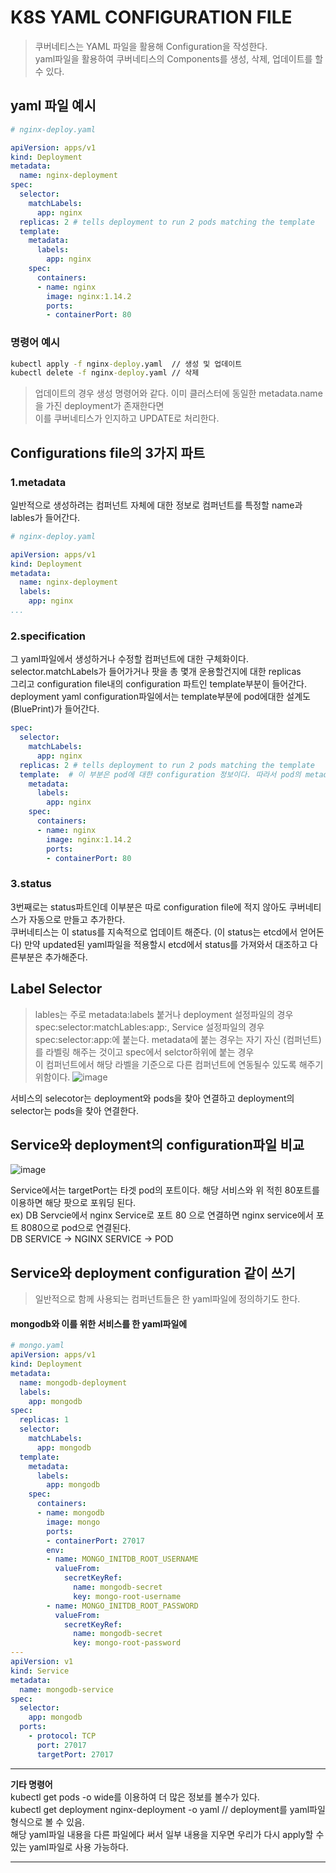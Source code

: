 # K8S YAML CONFIGURATION FILE
>쿠버네티스는 YAML 파일을 활용해 Configuration을 작성한다.   
yaml파일을 활용하여 쿠버네티스의 Components를 생성, 삭제, 업데이트를 할 수 있다.
## yaml 파일 예시

```yaml
# nginx-deploy.yaml

apiVersion: apps/v1
kind: Deployment
metadata:
  name: nginx-deployment
spec:
  selector:
    matchLabels:
      app: nginx
  replicas: 2 # tells deployment to run 2 pods matching the template
  template:
    metadata:
      labels:
        app: nginx
    spec:
      containers:
      - name: nginx
        image: nginx:1.14.2
        ports:
        - containerPort: 80

```

### 명령어 예시

```bat
kubectl apply -f nginx-deploy.yaml  // 생성 및 업데이트 
kubectl delete -f nginx-deploy.yaml // 삭제
```
>업데이트의 경우 생성 명령어와 같다. 이미 클러스터에 동일한 metadata.name을 가진 deployment가 존재한다면  
이를 쿠버네티스가 인지하고 UPDATE로 처리한다.

## Configurations file의 3가지 파트
### 1.metadata
일반적으로 생성하려는 컴퍼넌트 자체에 대한 정보로 컴퍼넌트를 특정할 name과 lables가 들어간다.

```yaml
# nginx-deploy.yaml

apiVersion: apps/v1
kind: Deployment
metadata:
  name: nginx-deployment
  labels:
    app: nginx
...
```
### 2.specification
그 yaml파일에서 생성하거나 수정할 컴퍼넌트에 대한 구체화이다. selector.matchLabels가 들어가거나 팟을 총 몇개 운용할건지에 대한 replicas  
그리고 configuration file내의 configuration 파트인 template부분이 들어간다. deployment yaml configuration파일에서는 template부분에 pod에대한
설계도(BluePrint)가 들어간다.
```yaml
spec:
  selector:
    matchLabels:
      app: nginx
  replicas: 2 # tells deployment to run 2 pods matching the template
  template:  # 이 부분은 pod에 대한 configuration 정보이다. 따라서 pod의 metadata, spec부분이 따로 적혀있다.
    metadata:
      labels:
        app: nginx
    spec:
      containers:
      - name: nginx
        image: nginx:1.14.2
        ports:
        - containerPort: 80

```
### 3.status
3번째로는 status파트인데 이부분은 따로 configuration file에 적지 않아도 쿠버네티스가 자동으로 만들고 추가한다.  
쿠버네티스는 이 status를 지속적으로 업데이트 해준다. (이 status는 etcd에서 얻어돈다)
만약 updated된 yaml파일을 적용할시 etcd에서 status를 가져와서 대조하고 다른부분은 추가해준다.

## Label Selector
>lables는 주로 metadata:labels  붙거나 deployment 설정파일의 경우 spec:selector:matchLables:app:, Service 설정파일의 경우   
spec:selector:app:에 붙는다. metadata에 붙는 경우는 자기 자신 (컴퍼넌트)를 라벨링 해주는 것이고 spec에서 selctor하위에 붙는 경우   
이 컴퍼넌트에서 해당 라벨을 기준으로 다른 컴퍼넌트에 연동될수 있도록 해주기 위함이다.
![image](https://user-images.githubusercontent.com/22045187/107497911-7977cd80-6bd6-11eb-8d9d-2b183b1c0a83.png)

서비스의 selecotor는 deployment와 pods을 찾아 연결하고 deployment의 selector는 pods을 찾아 연결한다.


## Service와 deployment의 configuration파일 비교

![image](https://user-images.githubusercontent.com/22045187/107498263-e723f980-6bd6-11eb-953f-e4e0c939aef5.png)

Service에서는 targetPort는 타겟 pod의 포트이다. 해당 서비스와 위 적힌 80포트를 이용하면 해당 팟으로 포워딩 된다.  
ex) DB Servcie에서 nginx Service로 포트 80 으로 연결하면 nginx service에서 포트 8080으로 pod으로 연결된다.   
DB SERVICE -> NGINX SERVICE -> POD

## Service와 deployment configuration 같이 쓰기
> 일반적으로 함께 사용되는 컴퍼넌트들은 한 yaml파일에 정의하기도 한다.
#### mongodb와 이를 위한 서비스를 한 yaml파일에 
```yaml
# mongo.yaml
apiVersion: apps/v1
kind: Deployment
metadata:
  name: mongodb-deployment
  labels:
    app: mongodb
spec:
  replicas: 1
  selector:
    matchLabels:
      app: mongodb
  template:
    metadata:
      labels:
        app: mongodb
    spec:
      containers:
      - name: mongodb
        image: mongo
        ports:
        - containerPort: 27017
        env:
        - name: MONGO_INITDB_ROOT_USERNAME
          valueFrom:
            secretKeyRef:
              name: mongodb-secret
              key: mongo-root-username
        - name: MONGO_INITDB_ROOT_PASSWORD
          valueFrom: 
            secretKeyRef:
              name: mongodb-secret
              key: mongo-root-password
---
apiVersion: v1
kind: Service
metadata:
  name: mongodb-service
spec:
  selector:
    app: mongodb
  ports:
    - protocol: TCP
      port: 27017
      targetPort: 27017

```
***
**기타 명령어**  
kubectl get pods -o wide를 이용하여 더 많은 정보를 볼수가 있다.  
kubectl get deployment nginx-deployment -o yaml // deployment를 yaml파일 형식으로 볼 수 있음.  
해당 yaml파일 내용을 다른 파일에다 써서 일부 내용을 지우면 우리가 다시 apply할 수 있는 yaml파일로 사용 가능하다.
***
